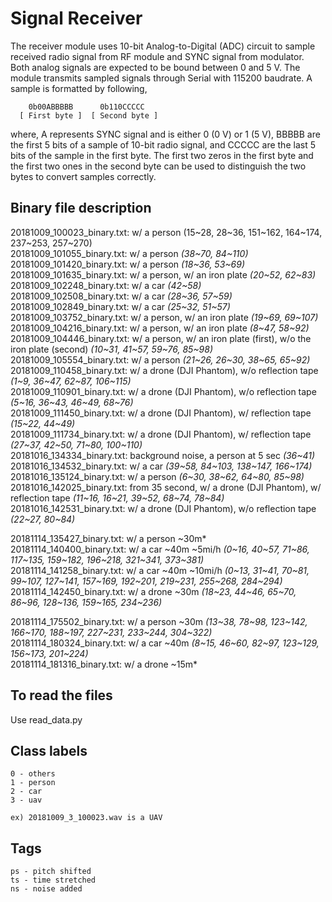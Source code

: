 # Signal Receiver

The receiver module uses 10-bit Analog-to-Digital (ADC) circuit to sample received radio signal from RF module and SYNC signal from  modulator. Both analog signals are expected to be bound between 0 and 5 V. The module transmits sampled signals through Serial with 115200 baudrate. A sample is formatted by following,

```
    0b00ABBBBB      0b110CCCCC
  [ First byte ]  [ Second byte ]
```
where, A represents SYNC signal and is either 0 (0 V) or 1 (5 V), BBBBB are the first 5 bits of a sample of 10-bit radio signal, and CCCCC are the last 5 bits of the sample in the first byte. The first two zeros in the first byte and the first two ones in the second byte can be used to distinguish the two bytes to convert samples correctly.

## Binary file description

20181009_100023_binary.txt: w/ a person (15\~28, 28\~36, 151\~162, 164\~174, 237\~253, 257\~270)<br>
20181009_101055_binary.txt: w/ a person *(38\~70, 84\~110)*<br>
20181009_101420_binary.txt: w/ a person *(18\~36, 53\~69)*<br>
20181009_101635_binary.txt: w/ a person, w/ an iron plate *(20\~52, 62\~83)*<br>
20181009_102248_binary.txt: w/ a car *(42~58)*<br>
20181009_102508_binary.txt: w/ a car *(28\~36, 57\~59)*<br>
20181009_102849_binary.txt: w/ a car *(25\~32, 51\~57)*<br>
20181009_103752_binary.txt: w/ a person, w/ an iron plate *(19\~69, 69\~107)*<br>
20181009_104216_binary.txt: w/ a person, w/ an iron plate *(8\~47, 58\~92)*<br>
20181009_104446_binary.txt: w/ a person, w/ an iron plate (first), w/o the iron plate (second) *(10\~31, 41\~57, 59\~76, 85\~98)*<br>
20181009_105554_binary.txt: w/ a person *(21\~26, 26\~30, 38\~65, 65\~92)*<br>
20181009_110458_binary.txt: w/ a drone (DJI Phantom), w/o reflection tape *(1\~9, 36\~47, 62\~87, 106\~115)*<br>
20181009_110901_binary.txt: w/ a drone (DJI Phantom), w/o reflection tape *(5\~16, 36\~43, 46\~49, 68\~76)*<br>
20181009_111450_binary.txt: w/ a drone (DJI Phantom), w/ reflection tape *(15\~22, 44\~49)*<br>
20181009_111734_binary.txt: w/ a drone (DJI Phantom), w/ reflection tape *(27\~37, 42\~50, 71\~80, 100\~110)*<br>
20181016_134334_binary.txt: background noise, a person at 5 sec *(36~41)*<br>
20181016_134532_binary.txt: w/ a car *(39\~58, 84\~103, 138\~147, 166\~174)*<br>
20181016_135124_binary.txt: w/ a person *(6\~30, 38\~62, 64\~80, 85\~98)*<br>
20181016_142025_binary.txt: from 35 second, w/ a drone (DJI Phantom), w/ reflection tape *(11\~16, 16\~21, 39\~52, 68\~74, 78\~84)*<br>
20181016_142531_binary.txt: w/ a drone (DJI Phantom), w/o reflection tape *(22\~27, 80\~84)*<br>


20181114_135427_binary.txt: w/ a person ~30m*<br>
20181114_140400_binary.txt: w/ a car ~40m ~5mi/h *(0\~16, 40\~57, 71\~86, 117\~135, 159\~182, 196\~218, 321\~341, 373\~381)*<br>
20181114_141258_binary.txt: w/ a car ~40m ~10mi/h *(0\~13, 31\~41, 70\~81, 99\~107, 127\~141, 157\~169, 192\~201, 219\~231, 255\~268, 284\~294)*<br>
20181114_142450_binary.txt: w/ a drone ~30m *(18\~23, 44\~46, 65\~70, 86\~96, 128\~136, 159\~165, 234\~236)*<br>

20181114_175502_binary.txt: w/ a person ~30m *(13\~38, 78\~98, 123\~142, 166\~170, 188\~197, 227\~231, 233\~244, 304\~322)*<br>
20181114_180324_binary.txt: w/ a car ~40m *(8\~15, 46\~60, 82\~97, 123\~129, 156\~173, 201\~224)*<br>
20181114_181316_binary.txt: w/ a drone ~15m*<br>


## To read the files

Use read_data.py

## Class labels

    0 - others
    1 - person
    2 - car
    3 - uav

    ex) 20181009_3_100023.wav is a UAV

## Tags

    ps - pitch shifted
    ts - time stretched
    ns - noise added
